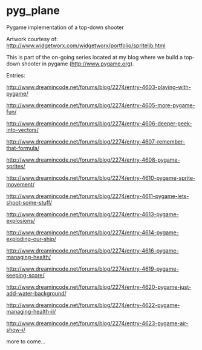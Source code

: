 pyg_plane
=========

Pygame implementation of a top-down shooter

Artwork courtesy of: http://www.widgetworx.com/widgetworx/portfolio/spritelib.html

This is part of the on-going series located at my blog where we build a top-down shooter in pygame (http://www.pygame.org).

Entries:

http://www.dreamincode.net/forums/blog/2274/entry-4603-playing-with-pygame/

http://www.dreamincode.net/forums/blog/2274/entry-4605-more-pygame-fun/

http://www.dreamincode.net/forums/blog/2274/entry-4606-deeper-peek-into-vectors/

http://www.dreamincode.net/forums/blog/2274/entry-4607-remember-that-formula/

http://www.dreamincode.net/forums/blog/2274/entry-4608-pygame-sprites/

http://www.dreamincode.net/forums/blog/2274/entry-4610-pygame-sprite-movement/

http://www.dreamincode.net/forums/blog/2274/entry-4611-pygame-lets-shoot-some-stuff/

http://www.dreamincode.net/forums/blog/2274/entry-4613-pygame-explosions/

http://www.dreamincode.net/forums/blog/2274/entry-4614-pygame-exploding-our-ship/

http://www.dreamincode.net/forums/blog/2274/entry-4616-pygame-managing-health/

http://www.dreamincode.net/forums/blog/2274/entry-4619-pygame-keeping-score/

http://www.dreamincode.net/forums/blog/2274/entry-4620-pygame-just-add-water-background/

http://www.dreamincode.net/forums/blog/2274/entry-4622-pygame-managing-health-ii/

http://www.dreamincode.net/forums/blog/2274/entry-4623-pygame-air-show-i/

more to come...
